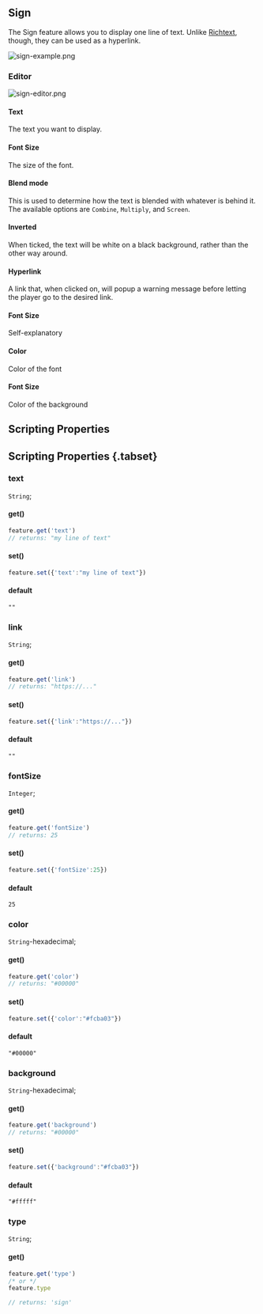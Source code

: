 ## Sign

The Sign feature allows you to display one line of text. Unlike [Richtext](/docs/features/richtext), though, they can be used as a hyperlink.

![sign-example.png](/sign-example.png)

### Editor

![sign-editor.png](/sign-editor.png)

#### Text

The text you want to display.

#### Font Size

The size of the font.

#### Blend mode

This is used to determine how the text is blended with whatever is behind it. The available options are `Combine`, `Multiply`, and `Screen`.

#### Inverted

When ticked, the text will be white on a black background, rather than the other way around.

#### Hyperlink

A link that, when clicked on, will popup a warning message before letting the player go to the desired link.

#### Font Size

Self-explanatory

#### Color

Color of the font

#### Font Size

Color of the background

## Scripting Properties
## Scripting Properties {.tabset}
### text
`String`; 

#### get()

```js
feature.get('text')
// returns: "my line of text"
```

#### set()

```js
feature.set({'text':"my line of text"})
```

#### default

`""`

### link
`String`; 

#### get()

```js
feature.get('link')
// returns: "https://..."
```

#### set()

```js
feature.set({'link':"https://..."})
```

#### default

`""`

### fontSize
`Integer`; 

#### get()

```js
feature.get('fontSize')
// returns: 25
```

#### set()

```js
feature.set({'fontSize':25})
```

#### default

`25`

### color
`String`-hexadecimal; 

#### get()

```js
feature.get('color')
// returns: "#00000"
```

#### set()

```js
feature.set({'color':"#fcba03"})
```

#### default

`"#00000"`

### background
`String`-hexadecimal; 

#### get()

```js
feature.get('background')
// returns: "#00000"
```

#### set()

```js
feature.set({'background':"#fcba03"})
```

#### default

`"#fffff"`

### type
`String`;

#### get()

```js
feature.get('type')
/* or */
feature.type

// returns: 'sign'
```



